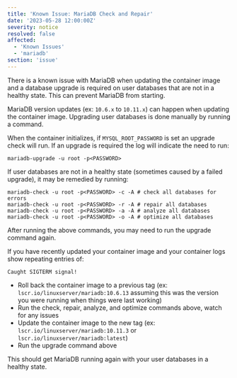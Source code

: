 ```yaml
---
title: 'Known Issue: MariaDB Check and Repair'
date: '2023-05-28 12:00:00Z'
severity: notice
resolved: false
affected:
  - 'Known Issues'
  - 'mariadb'
section: 'issue'
---
```

There is a known issue with MariaDB when updating the container image and a database upgrade is required on user databases that are not in a healthy state. This can prevent MariaDB from starting.

MariaDB version updates (ex: `10.6.x` to `10.11.x`) can happen when updating the container image. Upgrading user databases is done manually by running a command.

When the container initializes, if `MYSQL_ROOT_PASSWORD` is set an upgrade check will run. If an upgrade is required the log will indicate the need to run:

```shell
mariadb-upgrade -u root -p<PASSWORD>
```

If user databases are not in a healthy state (sometimes caused by a failed upgrade), it may be remedied by running:

```shell
mariadb-check -u root -p<PASSWORD> -c -A # check all databases for errors
mariadb-check -u root -p<PASSWORD> -r -A # repair all databases
mariadb-check -u root -p<PASSWORD> -a -A # analyze all databases
mariadb-check -u root -p<PASSWORD> -o -A # optimize all databases
```

After running the above commands, you may need to run the upgrade command again.

If you have recently updated your container image and your container logs show repeating entries of:

```log
Caught SIGTERM signal!
```

- Roll back the container image to a previous tag (ex: `lscr.io/linuxserver/mariadb:10.6.13` assuming this was the version you were running when things were last working)
- Run the check, repair, analyze, and optimize commands above, watch for any issues
- Update the container image to the new tag (ex: `lscr.io/linuxserver/mariadb:10.11.3` or `lscr.io/linuxserver/mariadb:latest`)
- Run the upgrade command above

This should get MariaDB running again with your user databases in a healthy state.
